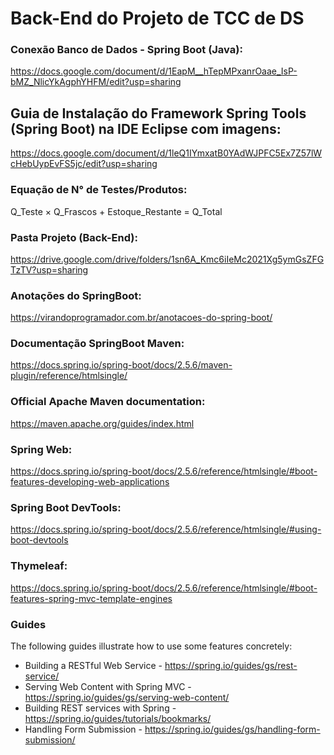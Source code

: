 # Back-End do Projeto de TCC de DS

### Conexão Banco de Dados - Spring Boot (Java):
https://docs.google.com/document/d/1EapM__hTepMPxanrOaae_IsP-bMZ_NlicYkAgphYHFM/edit?usp=sharing

## Guia de Instalação do Framework Spring Tools (Spring Boot) na IDE Eclipse com imagens:
 https://docs.google.com/document/d/1leQ1IYmxatB0YAdWJPFC5Ex7Z57lWcHebUypEvFS5jc/edit?usp=sharing

### Equação de N° de Testes/Produtos:
Q_Teste × Q_Frascos + Estoque_Restante = Q_Total

### Pasta Projeto (Back-End):
https://drive.google.com/drive/folders/1sn6A_Kmc6iIeMc2021Xg5ymGsZFGTzTV?usp=sharing

### Anotações do SpringBoot:
https://virandoprogramador.com.br/anotacoes-do-spring-boot/

### Documentação SpringBoot Maven:
https://docs.spring.io/spring-boot/docs/2.5.6/maven-plugin/reference/htmlsingle/

### Official Apache Maven documentation:
https://maven.apache.org/guides/index.html

### Spring Web:
https://docs.spring.io/spring-boot/docs/2.5.6/reference/htmlsingle/#boot-features-developing-web-applications

### Spring Boot DevTools: 
https://docs.spring.io/spring-boot/docs/2.5.6/reference/htmlsingle/#using-boot-devtools

### Thymeleaf:
https://docs.spring.io/spring-boot/docs/2.5.6/reference/htmlsingle/#boot-features-spring-mvc-template-engines

### Guides
The following guides illustrate how to use some features concretely:

* Building a RESTful Web Service - https://spring.io/guides/gs/rest-service/
* Serving Web Content with Spring MVC - https://spring.io/guides/gs/serving-web-content/
* Building REST services with Spring - https://spring.io/guides/tutorials/bookmarks/
* Handling Form Submission - https://spring.io/guides/gs/handling-form-submission/
